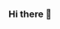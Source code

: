 ### Hi there 👋

<!--
**anarpafran/anarpafran** is a ✨ _special_ ✨ repository because its `README.md` (this file) appears on your GitHub profile.

Hello. I´m Andres Padilla. I love JS    

- 🔭 I’m currently working on development of apps JS 
- 🌱 I’m currently learning English and Leadership
- 👯 I’m looking to collaborate on educations small school
- 🤔 I’m looking for help with best practices on JS
- 💬 Ask me about nodejs, reactjs and laravel PHP 
- 📫 How to reach me: @anarpafran
- ⚡ Fun fact: Dance, walk and bike
